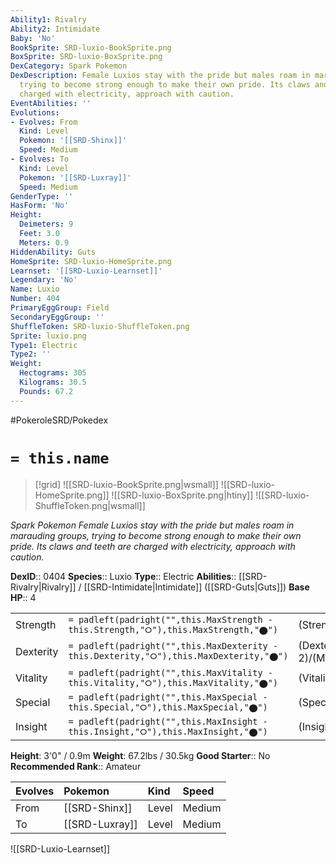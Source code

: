 ```yaml
---
Ability1: Rivalry
Ability2: Intimidate
Baby: 'No'
BookSprite: SRD-luxio-BookSprite.png
BoxSprite: SRD-luxio-BoxSprite.png
DexCategory: Spark Pokemon
DexDescription: Female Luxios stay with the pride but males roam in marauding groups,
  trying to become strong enough to make their own pride. Its claws and teeth are
  charged with electricity, approach with caution.
EventAbilities: ''
Evolutions:
- Evolves: From
  Kind: Level
  Pokemon: '[[SRD-Shinx]]'
  Speed: Medium
- Evolves: To
  Kind: Level
  Pokemon: '[[SRD-Luxray]]'
  Speed: Medium
GenderType: ''
HasForm: 'No'
Height:
  Deimeters: 9
  Feet: 3.0
  Meters: 0.9
HiddenAbility: Guts
HomeSprite: SRD-luxio-HomeSprite.png
Learnset: '[[SRD-Luxio-Learnset]]'
Legendary: 'No'
Name: Luxio
Number: 404
PrimaryEggGroup: Field
SecondaryEggGroup: ''
ShuffleToken: SRD-luxio-ShuffleToken.png
Sprite: luxio.png
Type1: Electric
Type2: ''
Weight:
  Hectograms: 305
  Kilograms: 30.5
  Pounds: 67.2
---
```


#PokeroleSRD/Pokedex

# `= this.name`

> [!grid]
> ![[SRD-luxio-BookSprite.png|wsmall]]
> ![[SRD-luxio-HomeSprite.png]]
> ![[SRD-luxio-BoxSprite.png|htiny]]
> ![[SRD-luxio-ShuffleToken.png|wsmall]]


*Spark Pokemon*
*Female Luxios stay with the pride but males roam in marauding groups, trying to become strong enough to make their own pride. Its claws and teeth are charged with electricity, approach with caution.*

**DexID**:: 0404
**Species**:: Luxio
**Type**:: Electric
**Abilities**:: [[SRD-Rivalry|Rivalry]] / [[SRD-Intimidate|Intimidate]] ([[SRD-Guts|Guts]])
**Base HP**:: 4

|           |                                                                                        |                                          |
| --------- | -------------------------------------------------------------------------------------- | ---------------------------------------- |
| Strength  | `= padleft(padright("",this.MaxStrength - this.Strength,"⭘"),this.MaxStrength,"⬤")`    | (Strength::2)/(MaxStrength::5)   |
| Dexterity | `= padleft(padright("",this.MaxDexterity - this.Dexterity,"⭘"),this.MaxDexterity,"⬤")` | (Dexterity:: 2)/(MaxDexterity::4) |
| Vitality  | `= padleft(padright("",this.MaxVitality - this.Vitality,"⭘"),this.MaxVitality,"⬤")`    | (Vitality::2)/(MaxVitality::4)   |
| Special   | `= padleft(padright("",this.MaxSpecial - this.Special,"⭘"),this.MaxSpecial,"⬤")`       | (Special::2)/(MaxSpecial::4)     |
| Insight   | `= padleft(padright("",this.MaxInsight - this.Insight,"⭘"),this.MaxInsight,"⬤")`       | (Insight::2)/(MaxInsight::4)     |

**Height**: 3'0" / 0.9m
**Weight**: 67.2lbs / 30.5kg
**Good Starter**:: No
**Recommended Rank**:: Amateur

| Evolves   | Pokemon        | Kind   | Speed   |
|:----------|:---------------|:-------|:--------|
| From      | [[SRD-Shinx]]  | Level  | Medium  |
| To        | [[SRD-Luxray]] | Level  | Medium  |

![[SRD-Luxio-Learnset]]